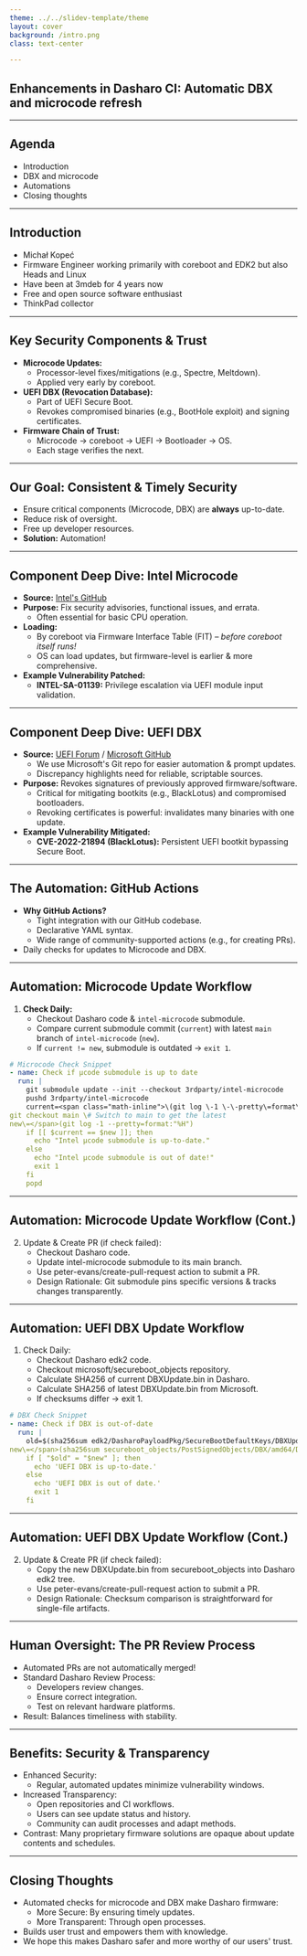 ```yaml
---
theme: ../../slidev-template/theme
layout: cover
background: /intro.png
class: text-center

---
```


## Enhancements in Dasharo CI: Automatic DBX and microcode refresh

---

## Agenda

- Introduction
- DBX and microcode
- Automations
- Closing thoughts

---

## Introduction

- Michał Kopeć
- Firmware Engineer working primarily with coreboot and EDK2 but also Heads and
  Linux
- Have been at 3mdeb for 4 years now
- Free and open source software enthusiast
- ThinkPad collector

---

## Key Security Components & Trust

* **Microcode Updates:**
    * Processor-level fixes/mitigations (e.g., Spectre, Meltdown).
    * Applied very early by coreboot.
* **UEFI DBX (Revocation Database):**
    * Part of UEFI Secure Boot.
    * Revokes compromised binaries (e.g., BootHole exploit) and signing certificates.
* **Firmware Chain of Trust:**
    * Microcode -> coreboot -> UEFI -> Bootloader -> OS.
    * Each stage verifies the next.

---

## Our Goal: Consistent & Timely Security

* Ensure critical components (Microcode, DBX) are **always** up-to-date.
* Reduce risk of oversight.
* Free up developer resources.
* **Solution:** Automation!

---

## Component Deep Dive: Intel Microcode

* **Source:** [Intel's GitHub](https://github.com/intel/Intel-Linux-Processor-Microcode-Data-Files)
* **Purpose:** Fix security advisories, functional issues, and errata.
    * Often essential for basic CPU operation.
* **Loading:**
    * By coreboot via Firmware Interface Table (FIT) – *before coreboot itself runs!*
    * OS can load updates, but firmware-level is earlier & more comprehensive.
* **Example Vulnerability Patched:**
    * **INTEL-SA-01139:** Privilege escalation via UEFI module input validation.

---

## Component Deep Dive: UEFI DBX

* **Source:** [UEFI Forum](https://uefi.org/revocationlistfile) / [Microsoft GitHub](https://github.com/microsoft/secureboot_objects)
    * We use Microsoft's Git repo for easier automation & prompt updates.
    * Discrepancy highlights need for reliable, scriptable sources.
* **Purpose:** Revokes signatures of previously approved firmware/software.
    * Critical for mitigating bootkits (e.g., BlackLotus) and compromised bootloaders.
    * Revoking certificates is powerful: invalidates many binaries with one update.
* **Example Vulnerability Mitigated:**
    * **CVE-2022-21894 (BlackLotus):** Persistent UEFI bootkit bypassing Secure Boot.

---

## The Automation: GitHub Actions

* **Why GitHub Actions?**
    * Tight integration with our GitHub codebase.
    * Declarative YAML syntax.
    * Wide range of community-supported actions (e.g., for creating PRs).
* Daily checks for updates to Microcode and DBX.

---

## Automation: Microcode Update Workflow

1.  **Check Daily:**
    * Checkout Dasharo code & `intel-microcode` submodule.
    * Compare current submodule commit (`current`) with latest `main` branch of `intel-microcode` (`new`).
    * If `current != new`, submodule is outdated -> `exit 1`.

```yaml
# Microcode Check Snippet
- name: Check if µcode submodule is up to date
  run: |
    git submodule update --init --checkout 3rdparty/intel-microcode
    pushd 3rdparty/intel-microcode
    current=<span class="math-inline">\(git log \-1 \-\-pretty\=format\:"%H"\)
git checkout main \# Switch to main to get the latest
new\=</span>(git log -1 --pretty=format:"%H")
    if [[ $current == $new ]]; then
      echo "Intel µcode submodule is up-to-date."
    else
      echo "Intel µcode submodule is out of date!"
      exit 1
    fi
    popd
```

---

## Automation: Microcode Update Workflow (Cont.)

2. Update & Create PR (if check failed):
    * Checkout Dasharo code.
    * Update intel-microcode submodule to its main branch.
    * Use peter-evans/create-pull-request action to submit a PR.
    * Design Rationale: Git submodule pins specific versions & tracks changes transparently.

---

## Automation: UEFI DBX Update Workflow

1. Check Daily:
    * Checkout Dasharo edk2 code.
    * Checkout microsoft/secureboot_objects repository.
    * Calculate SHA256 of current DBXUpdate.bin in Dasharo.
    * Calculate SHA256 of latest DBXUpdate.bin from Microsoft.
    * If checksums differ -> exit 1.

```yaml
# DBX Check Snippet
- name: Check if DBX is out-of-date
  run: |
    old=$(sha256sum edk2/DasharoPayloadPkg/SecureBootDefaultKeys/DBXUpdate.bin | awk '{ print <span class="math-inline">1 \}'\)
new\=</span>(sha256sum secureboot_objects/PostSignedObjects/DBX/amd64/DBXUpdate.bin | awk '{ print $1 }')
    if [ "$old" = "$new" ]; then
      echo 'UEFI DBX is up-to-date.'
    else
      echo 'UEFI DBX is out of date.'
      exit 1
    fi
```

---

## Automation: UEFI DBX Update Workflow (Cont.)

2. Update & Create PR (if check failed):
    * Copy the new DBXUpdate.bin from secureboot_objects into Dasharo edk2 tree.
    * Use peter-evans/create-pull-request action to submit a PR.
    * Design Rationale: Checksum comparison is straightforward for single-file artifacts.

---

## Human Oversight: The PR Review Process

* Automated PRs are not automatically merged!
* Standard Dasharo Review Process:
    * Developers review changes.
    * Ensure correct integration.
    * Test on relevant hardware platforms.
* Result: Balances timeliness with stability.

---

## Benefits: Security & Transparency

* Enhanced Security:
    * Regular, automated updates minimize vulnerability windows.
* Increased Transparency:
    * Open repositories and CI workflows.
    * Users can see update status and history.
    * Community can audit processes and adapt methods.
* Contrast: Many proprietary firmware solutions are opaque about update contents and schedules.

---

## Closing Thoughts

* Automated checks for microcode and DBX make Dasharo firmware:
    * More Secure: By ensuring timely updates.
    * More Transparent: Through open processes.
* Builds user trust and empowers them with knowledge.
* We hope this makes Dasharo safer and more worthy of our users' trust.